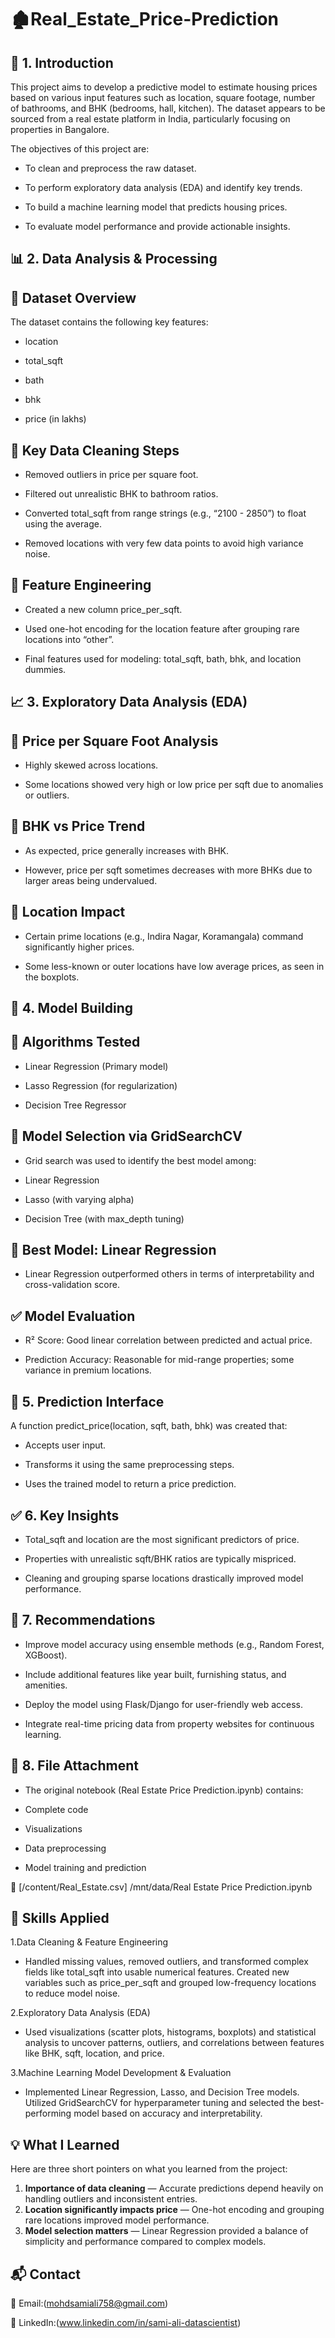 # 🏚️Real_Estate_Price-Prediction
## 📌 1. Introduction
This project aims to develop a predictive model to estimate housing prices based on various input features such as location, square footage, number of bathrooms, and BHK (bedrooms, hall, kitchen). The dataset appears to be sourced from a real estate platform in India, particularly focusing on properties in Bangalore.

The objectives of this project are:
- To clean and preprocess the raw dataset.

- To perform exploratory data analysis (EDA) and identify key trends.

- To build a machine learning model that predicts housing prices.

- To evaluate model performance and provide actionable insights.

## 📊 2. Data Analysis & Processing
## 🔹 Dataset Overview
The dataset contains the following key features:

- location

- total_sqft

- bath

- bhk

- price (in lakhs)

## 🔹 Key Data Cleaning Steps
- Removed outliers in price per square foot.

- Filtered out unrealistic BHK to bathroom ratios.

- Converted total_sqft from range strings (e.g., “2100 - 2850”) to float using the average.

- Removed locations with very few data points to avoid high variance noise.

## 🔹 Feature Engineering
- Created a new column price_per_sqft.

- Used one-hot encoding for the location feature after grouping rare locations into “other”.

- Final features used for modeling: total_sqft, bath, bhk, and location dummies.

## 📈 3. Exploratory Data Analysis (EDA)
## 🔹 Price per Square Foot Analysis
- Highly skewed across locations.

- Some locations showed very high or low price per sqft due to anomalies or outliers.

## 🔹 BHK vs Price Trend
- As expected, price generally increases with BHK.

-  However, price per sqft sometimes decreases with more BHKs due to larger areas being undervalued.

## 🔹 Location Impact
- Certain prime locations (e.g., Indira Nagar, Koramangala) command significantly higher prices.

- Some less-known or outer locations have low average prices, as seen in the boxplots.

## 🤖 4. Model Building
## 🔹 Algorithms Tested
- Linear Regression (Primary model)

- Lasso Regression (for regularization)

- Decision Tree Regressor

## 🔹 Model Selection via GridSearchCV
- Grid search was used to identify the best model among:

- Linear Regression

- Lasso (with varying alpha)

- Decision Tree (with max_depth tuning)

 ## 🔹 Best Model: Linear Regression
- Linear Regression outperformed others in terms of interpretability and cross-validation score.

## ✅ Model Evaluation
- R² Score: Good linear correlation between predicted and actual price.

- Prediction Accuracy: Reasonable for mid-range properties; some variance in premium locations.

## 🧠 5. Prediction Interface
A function predict_price(location, sqft, bath, bhk) was created that:

- Accepts user input.

- Transforms it using the same preprocessing steps.

- Uses the trained model to return a price prediction.

## ✅ 6. Key Insights
- Total_sqft and location are the most significant predictors of price.

- Properties with unrealistic sqft/BHK ratios are typically mispriced.

- Cleaning and grouping sparse locations drastically improved model performance.

## 📌 7. Recommendations
- Improve model accuracy using ensemble methods (e.g., Random Forest, XGBoost).

- Include additional features like year built, furnishing status, and amenities.

- Deploy the model using Flask/Django for user-friendly web access.

- Integrate real-time pricing data from property websites for continuous learning.

## 📎 8. File Attachment
- The original notebook (Real Estate Price Prediction.ipynb) contains:

- Complete code

- Visualizations

- Data preprocessing

- Model training and prediction

📁 [/content/Real_Estate.csv] /mnt/data/Real Estate Price Prediction.ipynb

## 🚀 Skills Applied
1.Data Cleaning & Feature Engineering

- Handled missing values, removed outliers, and transformed complex fields like total_sqft into usable numerical features. Created new variables such as price_per_sqft and grouped low-frequency locations to reduce model noise.

2.Exploratory Data Analysis (EDA)

- Used visualizations (scatter plots, histograms, boxplots) and statistical analysis to uncover patterns, outliers, and correlations between features like BHK, sqft, location, and price.

3.Machine Learning Model Development & Evaluation

- Implemented Linear Regression, Lasso, and Decision Tree models. Utilized GridSearchCV for hyperparameter tuning and selected the best-performing model based on accuracy and interpretability.

## 💡 What I Learned
Here are three short pointers on what you learned from the project:

1. **Importance of data cleaning** — Accurate predictions depend heavily on handling outliers and inconsistent entries.
2. **Location significantly impacts price** — One-hot encoding and grouping rare locations improved model performance.
3. **Model selection matters** — Linear Regression provided a balance of simplicity and performance compared to complex models.

## 📬 Contact

📧 Email:(mohdsamiali758@gmail.com)

🔗 LinkedIn:(www.linkedin.com/in/sami-ali-datascientist)

